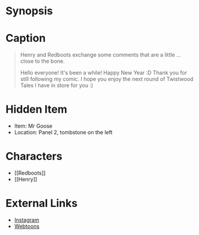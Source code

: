 # Synopsis


# Caption
> Henry and Redboots exchange some comments that are a little …close to the bone.
> 
> Hello everyone! It's been a while! Happy New Year :D Thank you for still following my comic. I hope you enjoy the next round of Twistwood Tales I have in store for you :)

# Hidden Item
* Item: Mr Goose
* Location: <spoiler>Panel 2, tombstone on the left</spoiler>

# Characters
* [[Redboots]]
* [[Henry]]

# External Links
* [Instagram](https://www.instagram.com/p/CSAkx-Djaxp/?igshid=YmMyMTA2M2Y=)
* [Webtoons](https://www.webtoons.com/en/challenge/twistwood-tales/88-close-to-the-bone/viewer?title_no=344740&episode_no=94)